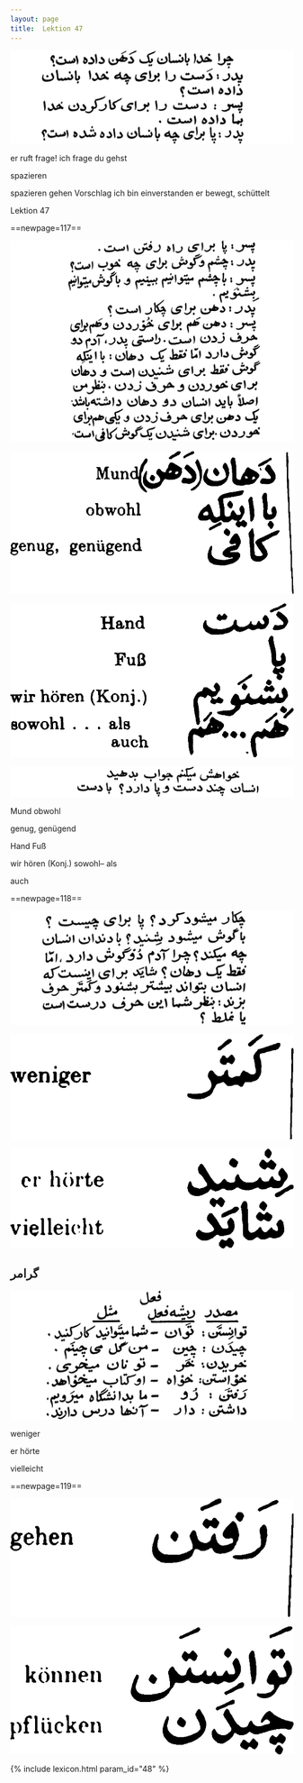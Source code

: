 ```yaml
---
layout: page
title:  Lektion 47
---
```



![image](/assets/s/119.png-08.png)

er ruft frage! ich frage du gehst

spazieren



spazieren gehen Vorschlag ich bin einverstanden er bewegt, schüttelt

Lektion 47



==newpage=117==

![image](/assets/s/120.png-02.png)

![image](/assets/s/2col/120.png-04_1L.png)

![image](/assets/s/2col/120.png-04_2R.png)

![image](/assets/s/120.png-05.png)

Mund obwohl

genug, genügend



Hand Fuß

wir hören (Konj.) sowohl– als

auch



==newpage=118==

![image](/assets/s/121.png-02.png)

![image](/assets/s/2col/121.png-07_1L.png)

![image](/assets/s/2col/121.png-07_2R.png)

## گرامر

![image](/assets/s/121.png-09.png)

weniger



er hörte

vielleicht



==newpage=119==

![image](/assets/s/2col/122.png-02_1L.png)

![image](/assets/s/2col/122.png-02_2R.png)


{% include lexicon.html param_id="48" %}
